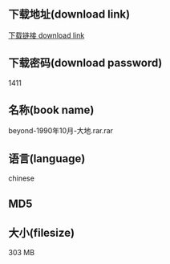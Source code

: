 ## 下载地址(download link)
[下载链接 download link](https://voluble-croquembouche-d321dc.netlify.app/?s=beyond-1990%E5%B9%B410%E6%9C%88-%E5%A4%A7%E5%9C%B0.rar)

## 下载密码(download password)
1411

## 名称(book name)
beyond-1990年10月-大地.rar.rar

## 语言(language)
chinese

## MD5


## 大小(filesize)
303 MB
